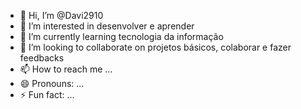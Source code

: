 - 👋 Hi, I’m @Davi2910
- 👀 I’m interested in desenvolver e aprender
- 🌱 I’m currently learning tecnologia da informação 
- 💞️ I’m looking to collaborate on projetos básicos, colaborar e fazer feedbacks 
- 📫 How to reach me ...
- 😄 Pronouns: ...
- ⚡ Fun fact: ...

<!---
Davi2910/Davi2910 is a ✨ special ✨ repository because its `README.md` (this file) appears on your GitHub profile.
You can click the Preview link to take a look at your changes.
--->
